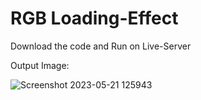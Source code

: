 # RGB Loading-Effect

Download the code and Run on Live-Server

Output Image:

![Screenshot 2023-05-21 125943](https://github.com/rohanmr/Loading-Effect/assets/122428641/206f5c58-7a1c-46c4-8434-ec584129c912)

